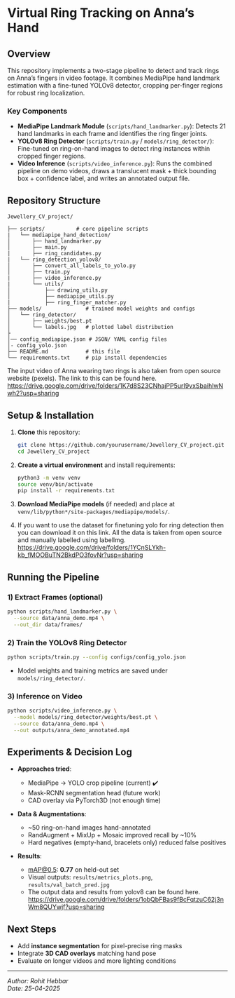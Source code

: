 # Virtual Ring Tracking on Anna’s Hand

## Overview
This repository implements a two-stage pipeline to detect and track rings on Anna’s fingers in video footage. It combines MediaPipe hand landmark estimation with a fine-tuned YOLOv8 detector, cropping per-finger regions for robust ring localization.

### Key Components
- **MediaPipe Landmark Module** (`scripts/hand_landmarker.py`): Detects 21 hand landmarks in each frame and identifies the ring finger joints.
- **YOLOv8 Ring Detector** (`scripts/train.py` / `models/ring_detector/`): Fine-tuned on ring-on-hand images to detect ring instances within cropped finger regions.
- **Video Inference** (`scripts/video_inference.py`): Runs the combined pipeline on demo videos, draws a translucent mask + thick bounding box + confidence label, and writes an annotated output file.

## Repository Structure
```
Jewellery_CV_project/

├── scripts/          # core pipeline scripts
|   └── mediapipe_hand_detection/
│       ├── hand_landmarker.py
│       ├── main.py
|       ├── ring_candidates.py
|   └── ring_detection_yolov8/
│       ├── convert_all_labels_to_yolo.py
│       ├── train.py
|       ├── video_inference.py
|       └── utils/
│           ├── drawing_utils.py
│           ├── mediapipe_utils.py
|           ├── ring_finger_matcher.py
├── models/              # trained model weights and configs
│   └── ring_detector/
│       ├── weights/best.pt
│       └── labels.jpg   # plotted label distribution
├         
│── config_mediapipe.json # JSON/ YAML config files
│- config_yolo.json
├── README.md            # this file
└── requirements.txt     # pip install dependencies
```

The input video of Anna wearing two rings is also taken from open source website (pexels). The link to this can be found here.
https://drive.google.com/drive/folders/1K7d8S23CNhajPP5urI9vxSbaihlwNwh2?usp=sharing

## Setup & Installation
1. **Clone** this repository:
   ```bash
   git clone https://github.com/yourusername/Jewellery_CV_project.git
   cd Jewellery_CV_project
   ```
2. **Create a virtual environment** and install requirements:
   ```bash
   python3 -m venv venv
   source venv/bin/activate
   pip install -r requirements.txt
   ```
3. **Download MediaPipe models** (if needed) and place at `venv/lib/python*/site-packages/mediapipe/models/`.

4. If you want to use the dataset for finetuning yolo for ring detection then you can download it on this link. All the data is taken from open source and manually labelled using labellmg.
 https://drive.google.com/drive/folders/1YCnSLYkh-kb_fMOOBuTN2BkdPO3fovNr?usp=sharing

## Running the Pipeline

### 1) Extract Frames (optional)
```bash
python scripts/hand_landmarker.py \
  --source data/anna_demo.mp4 \
  --out_dir data/frames/
```

### 2) Train the YOLOv8 Ring Detector
```bash
python scripts/train.py --config configs/config_yolo.json
```
- Model weights and training metrics are saved under `models/ring_detector/`.

### 3) Inference on Video
```bash
python scripts/video_inference.py \
  --model models/ring_detector/weights/best.pt \
  --source data/anna_demo.mp4 \
  --out outputs/anna_demo_annotated.mp4
```

## Experiments & Decision Log
- **Approaches tried**:
  - MediaPipe → YOLO crop pipeline (current) ✔️
  - Mask-RCNN segmentation head (future work)
  - CAD overlay via PyTorch3D (not enough time)

- **Data & Augmentations**:
  - ~50 ring-on-hand images hand-annotated
  - RandAugment + MixUp + Mosaic improved recall by ~10%
  - Hard negatives (empty-hand, bracelets only) reduced false positives

- **Results**:
  - mAP@0.5: **0.77** on held-out set
  - Visual outputs: `results/metrics_plots.png`, `results/val_batch_pred.jpg`
  - The output data and results from yolov8 can be found here. 
https://drive.google.com/drive/folders/1obQbFBas9fBcFqtzuC62j3nWm8QUYwjf?usp=sharing

## Next Steps
- Add **instance segmentation** for pixel-precise ring masks
- Integrate **3D CAD overlays** matching hand pose
- Evaluate on longer videos and more lighting conditions

---
*Author: Rohit Hebbar*  
*Date: 25-04-2025*


